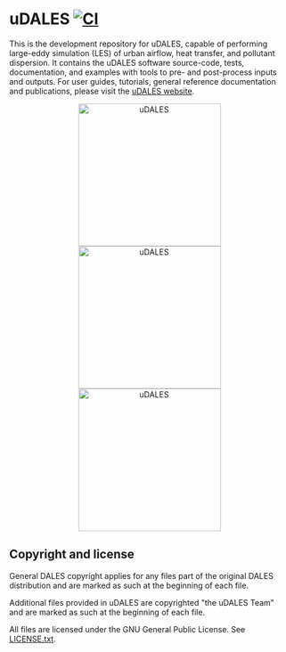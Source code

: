 # uDALES [![CI](https://github.com/uDALES/u-dales/workflows/CI/badge.svg)](https://github.com/uDALES/u-dales/actions)

This is the development repository for uDALES, capable of performing large-eddy simulation (LES) of urban airflow, heat transfer, and pollutant dispersion. It contains the uDALES software source-code, tests, documentation, and examples with tools to pre- and post-process inputs and outputs. For user guides, tutorials, general reference documentation and publications, please visit the [uDALES website](https://udales.github.io/u-dales/).

<div align="center">
<img src="docs/assets/images/T_5fps.gif" alt="uDALES" height="256">
<img src="docs/assets/images/M_5fps.gif" alt="uDALES" height="256"> 
<img src="docs/assets/images/w_5fps.gif" alt="uDALES" height="256">
</div>

## Copyright and license

General DALES copyright applies for any files part of the original DALES distribution and are marked as such at the beginning of each file.

Additional files provided in uDALES are copyrighted "the uDALES Team" and are marked as such at the beginning of each file.

All files are licensed under the GNU General Public License. See [LICENSE.txt](LICENSE.txt).